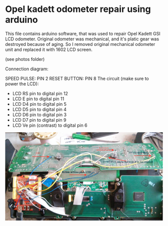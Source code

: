 # Opel kadett odometer repair using arduino

This file contains arduino software, that was used to repair Opel Kadett GSI LCD odometer. Original odometer was mechanical,
and it's platic gear was destroyed because of aging. So I removed original mechanical odometer unit and replaced it with 1602 LCD screen.

(see photos folder)

Connection diagram:

SPEED PULSE: PIN 2
 RESET BUTTON: PIN 8
 The circuit (make sure to power the LCD):
 * LCD RS pin to digital pin 12
 * LCD E pin to digital pin 11
 * LCD D4 pin to digital pin 5
 * LCD D5 pin to digital pin 4
 * LCD D6 pin to digital pin 3
 * LCD D7 pin to digital pin 9
 * LCD Ve pin (contrast) to digital pin 6
 
 
 ![Connection diagram](https://raw.githubusercontent.com/michbil/arduino_kadett/master/photos/2015-09-12%2011.55.39.jpg)
